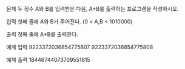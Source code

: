 문제
두 정수 A와 B를 입력받은 다음, A+B를 출력하는 프로그램을 작성하시오.

입력
첫째 줄에 A와 B가 주어진다. (0 < A,B < 1010000)

출력
첫째 줄에 A+B를 출력한다.

예제 입력
9223372036854775807 9223372036854775808

예제 출력
18446744073709551615